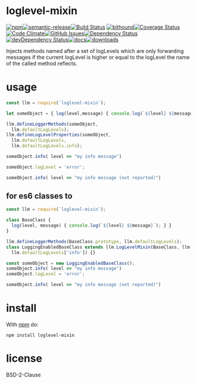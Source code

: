 loglevel-mixin
==============

[![npm](https://img.shields.io/npm/v/loglevel-mixin.svg)](https://www.npmjs.com/package/loglevel-mixin)[![semantic-release](https://img.shields.io/badge/%20%20%F0%9F%93%A6%F0%9F%9A%80-semantic--release-e10079.svg)](https://github.com/arlac77/loglevel-mixin)[![Build Status](https://secure.travis-ci.org/arlac77/loglevel-mixin.png)](http://travis-ci.org/arlac77/loglevel-mixin) [![bithound](https://www.bithound.io/github/arlac77/loglevel-mixin/badges/score.svg)](https://www.bithound.io/github/arlac77/loglevel-mixin)[![Coverage Status](https://coveralls.io/repos/arlac77/loglevel-mixin/badge.svg)](https://coveralls.io/r/arlac77/loglevel-mixin)[![Code Climate](https://codeclimate.com/github/arlac77/loglevel-mixin/badges/gpa.svg)](https://codeclimate.com/github/arlac77/loglevel-mixin)[![GitHub Issues](https://img.shields.io/github/issues/arlac77/loglevel-mixin.svg?style=flat-square)](https://github.com/arlac77/loglevel-mixin/issues)[![Dependency Status](https://david-dm.org/arlac77/loglevel-mixin.svg)](https://david-dm.org/arlac77/loglevel-mixin)[![devDependency Status](https://david-dm.org/arlac77/loglevel-mixin/dev-status.svg)](https://david-dm.org/arlac77/loglevel-mixin#info=devDependencies)[![docs](http://inch-ci.org/github/arlac77/loglevel-mixin.svg?branch=master)](http://inch-ci.org/github/arlac77/loglevel-mixin)[![downloads](http://img.shields.io/npm/dm/loglevel-mixin.svg?style=flat-square)](https://npmjs.org/package/loglevel-mixin)

Injects methods named after a set of logLevels which are only forwarding messages if the current logLevel is higher or equal to the logLevel the name of the called method reflects.

usage
=====

```javascript
const llm = require(`loglevel-mixin`);

let someObject = { log(level,message) { console.log(`${level} ${message}`); } };

llm.defineLoggerMethods(someObject,
  llm.defaultLogLevels);
llm.defineLogLevelProperties(someObject,
  llm.defaultLogLevels,
  llm.defaultLogLevels.info);

someObject.info( level => "my info message")

someObject.logLevel = 'error';

someObject.info( level => "my info message (not reported)")
```

for es6 classes to
------------------

```javascript
const llm = require(`loglevel-mixin`);

class BaseClass {
  log(level, message) { console.log(`${level} ${message}`); } }
}

llm.defineLoggerMethods(BaseClass.prototype, llm.defaultLogLevels);
class LoggingEnabledBaseClass extends llm.LogLevelMixin(BaseClass, llm.defaultLogLevels,
  llm.defaultLogLevels['info']) {}

const someObject = new LoggingEnabledBaseClass();
someObject.info( level => "my info message")
someObject.logLevel = 'error';

someObject.info( level => "my info message (not reported)")


```

install
=======

With [npm](http://npmjs.org) do:

```shell
npm install loglevel-mixin
```

license
=======

BSD-2-Clause
